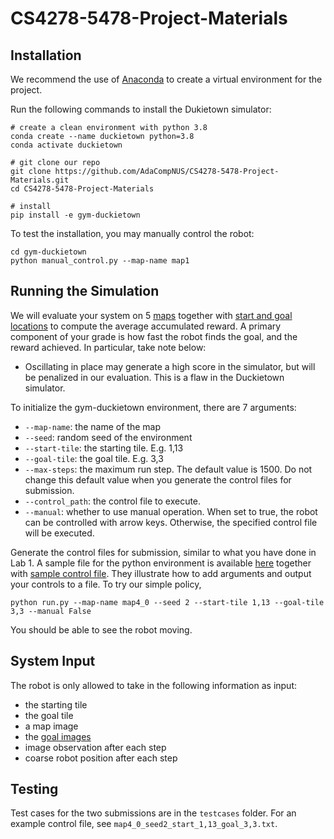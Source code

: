 # CS4278-5478-Project-Materials

## Installation

We recommend the use of [Anaconda](https://docs.anaconda.com/anaconda/install/index.html) to create a virtual environment for the project.  

Run the following commands to install the Dukietown simulator:
```
# create a clean environment with python 3.8
conda create --name duckietown python=3.8 
conda activate duckietown

# git clone our repo
git clone https://github.com/AdaCompNUS/CS4278-5478-Project-Materials.git
cd CS4278-5478-Project-Materials

# install
pip install -e gym-duckietown
```

To test the installation, you may manually control the robot:
```angular2html
cd gym-duckietown
python manual_control.py --map-name map1
```

## Running the Simulation

We will evaluate your system on 5 [maps](./gym-duckietown/gym_duckietown/map_2021/) together with [start and goal locations](testcases/) to compute the average accumulated
reward. A primary component of your grade is how fast the robot finds the goal, and the reward achieved. In particular,
take note below:

- Oscillating in place may generate a high score in the simulator, but will be penalized in our evaluation. This is a
  flaw in the Duckietown simulator.

To initialize the gym-duckietown environment, there are 7 arguments:

- `--map-name`: the name of the map
- `--seed`: random seed of the environment
- `--start-tile`: the starting tile. E.g. 1,13
- `--goal-tile`: the goal tile. E.g. 3,3
- `--max-steps`: the maximum run step. The default value is 1500. Do not change this default value when you generate the
  control files for submission.
- `--control_path`: the control file to execute. 
- `--manual`: whether to use manual operation. When set to true, the robot can be controlled with arrow keys. Otherwise, the specified control file will be executed.

Generate the control files for submission, similar to what you have done in Lab 1. A sample file for the python
environment is available [here](./run.py) together
with [sample control file](./map4_0_seed2_start_1,13_goal_3,3.txt). They illustrate how to add arguments and output your
controls to a file. To try our simple policy,

```
python run.py --map-name map4_0 --seed 2 --start-tile 1,13 --goal-tile 3,3 --manual False
```

You should be able to see the robot moving. 

## System Input

The robot is only allowed to take in the following information as input:

- the starting tile
- the goal tile
- a map image
- the [goal images](./goal_images)
- image observation after each step
- coarse robot position after each step

## Testing

Test cases for the two submissions are in the `testcases` folder. For an example control file, see `map4_0_seed2_start_1,13_goal_3,3.txt`.
